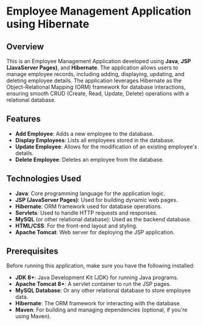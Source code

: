 
# Employee Management Application using Hibernate

## Overview

This is an Employee Management Application developed using **Java**, **JSP (JavaServer Pages)**, and **Hibernate**. The application allows users to manage employee records, including adding, displaying, updating, and deleting employee details. The application leverages Hibernate as the Object-Relational Mapping (ORM) framework for database interactions, ensuring smooth CRUD (Create, Read, Update, Delete) operations with a relational database.

## Features

- **Add Employee**: Adds a new employee to the database.
- **Display Employees**: Lists all employees stored in the database.
- **Update Employee**: Allows for the modification of an existing employee's details.
- **Delete Employee**: Deletes an employee from the database.

## Technologies Used

- **Java**: Core programming language for the application logic.
- **JSP (JavaServer Pages)**: Used for building dynamic web pages.
- **Hibernate**: ORM framework used for database operations.
- **Servlets**: Used to handle HTTP requests and responses.
- **MySQL** (or other relational database): Used as the backend database.
- **HTML/CSS**: For the front-end layout and styling.
- **Apache Tomcat**: Web server for deploying the JSP application.

## Prerequisites

Before running this application, make sure you have the following installed:

- **JDK 8+**: Java Development Kit (JDK) for running Java programs.
- **Apache Tomcat 8+**: A servlet container to run the JSP pages.
- **MySQL Database**: Or any other relational database to store employee data.
- **Hibernate**: The ORM framework for interacting with the database.
- **Maven**: For building and managing dependencies (optional, if you're using Maven).
  

